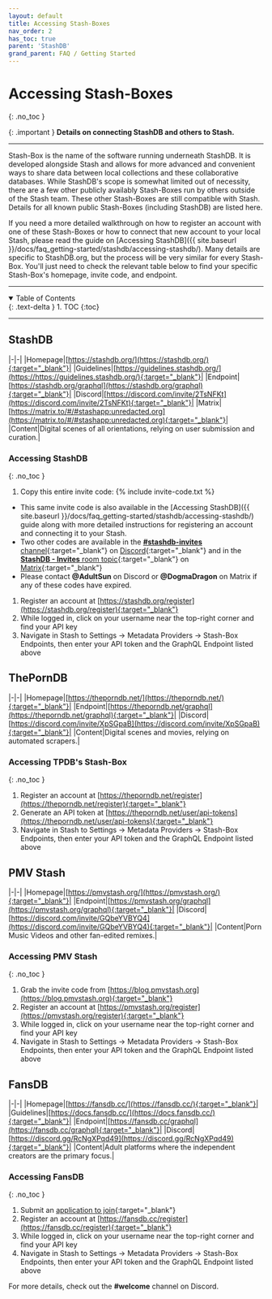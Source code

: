 ```yaml
---
layout: default
title: Accessing Stash-Boxes
nav_order: 2
has_toc: true
parent: 'StashDB'
grand_parent: FAQ / Getting Started
---
```


# Accessing Stash-Boxes
{: .no_toc }

{: .important }
**Details on connecting StashDB and others to Stash.**

---

Stash-Box is the name of the software running underneath StashDB. It is developed alongside Stash and allows for more advanced and convenient ways to share data between local collections and these collaborative databases. While StashDB's scope is somewhat limited out of necessity, there are a few other publicly availably Stash-Boxes run by others outside of the Stash team. These other Stash-Boxes are still compatible with Stash. Details for all known public Stash-Boxes (including StashDB) are listed here.

If you need a more detailed walkthrough on how to register an account with one of these Stash-Boxes or how to connect that new account to your local Stash, please read the guide on [Accessing StashDB]({{ site.baseurl }}/docs/faq_getting-started/stashdb/accessing-stashdb/). Many details are specific to StashDB.org, but the process will be very similar for every Stash-Box. You'll just need to check the relevant table below to find your specific Stash-Box's homepage, invite code, and endpoint.

---

<details open markdown="block">
  <summary>
    Table of Contents
  </summary>
  {: .text-delta }
1. TOC
{:toc}
</details>

---

## StashDB

|-|-|
|Homepage|[https://stashdb.org/](https://stashdb.org/){:target="_blank"}|
|Guidelines|[https://guidelines.stashdb.org/](https://https://guidelines.stashdb.org/){:target="_blank"}|
|Endpoint|[https://stashdb.org/graphql](https://stashdb.org/graphql){:target="_blank"}|
|Discord|[https://discord.com/invite/2TsNFKt](https://discord.com/invite/2TsNFKt){:target="_blank"}|
|Matrix|[https://matrix.to/#/#stashapp:unredacted.org](https://matrix.to/#/#stashapp:unredacted.org){:target="_blank"}|
|Content|Digital scenes of all orientations, relying on user submission and curation.|

### Accessing StashDB
{: .no_toc }

1. Copy this entire invite code: {% include invite-code.txt %}
  - This same invite code is also available in the [Accessing StashDB]({{ site.baseurl }}/docs/faq_getting-started/stashdb/accessing-stashdb/) guide along with more detailed instructions for registering an account and connecting it to your Stash.
  - Two other codes are available in the [**#stashdb-invites** channel](https://discord.com/channels/559159668438728723/935614155107471442){:target="_blank"} on [Discord](https://discord.com/invite/2TsNFKt){:target="_blank"} and in the [**StashDB - Invites** room topic](https://matrix.to/#/#stashdb-invites:unredacted.org){:target="_blank"} on [Matrix](https://matrix.to/#/#stashapp:unredacted.org){:target="_blank"}
  - Please contact **@AdultSun** on Discord or **@DogmaDragon** on Matrix if any of these codes have expired.
1. Register an account at [https://stashdb.org/register](https://stashdb.org/register){:target="_blank"}
1. While logged in, click on your username near the top-right corner and find your API key
1. Navigate in Stash to Settings -> Metadata Providers -> Stash-Box Endpoints, then enter your API token and the GraphQL Endpoint listed above

## ThePornDB

|-|-|
|Homepage|[https://theporndb.net/](https://theporndb.net/){:target="_blank"}|
|Endpoint|[https://theporndb.net/graphql](https://theporndb.net/graphql){:target="_blank"}|
|Discord|[https://discord.com/invite/XpSGpaB](https://discord.com/invite/XpSGpaB){:target="_blank"}|
|Content|Digital scenes and movies, relying on automated scrapers.|

### Accessing TPDB's Stash-Box
{: .no_toc }

1. Register an account at [https://theporndb.net/register](https://theporndb.net/register){:target="_blank"}
1. Generate an API token at [https://theporndb.net/user/api-tokens](https://theporndb.net/user/api-tokens){:target="_blank"}
1. Navigate in Stash to Settings -> Metadata Providers -> Stash-Box Endpoints, then enter your API token and the GraphQL Endpoint listed above

## PMV Stash

|-|-|
|Homepage|[https://pmvstash.org/](https://pmvstash.org/){:target="_blank"}|
|Endpoint|[https://pmvstash.org/graphql](https://pmvstash.org/graphql){:target="_blank"}|
|Discord|[https://discord.com/invite/GQbeYVBYQ4](https://discord.com/invite/GQbeYVBYQ4){:target="_blank"}|
|Content|Porn Music Videos and other fan-edited remixes.|

### Accessing PMV Stash
{: .no_toc }

1. Grab the invite code from [https://blog.pmvstash.org](https://blog.pmvstash.org){:target="_blank"} 
1. Register an account at [https://pmvstash.org/register](https://pmvstash.org/register){:target="_blank"}
1. While logged in, click on your username near the top-right corner and find your API key
1. Navigate in Stash to Settings -> Metadata Providers -> Stash-Box Endpoints, then enter your API token and the GraphQL Endpoint listed above

## FansDB

|-|-|
|Homepage|[https://fansdb.cc/](https://fansdb.cc/){:target="_blank"}|
|Guidelines|[https://docs.fansdb.cc/](https://docs.fansdb.cc/){:target="_blank"}|
|Endpoint|[https://fansdb.cc/graphql](https://fansdb.cc/graphql){:target="_blank"}|
|Discord|[https://discord.gg/RcNgXPqd49](https://discord.gg/RcNgXPqd49){:target="_blank"}|
|Content|Adult platforms where the independent creators are the primary focus.|

### Accessing FansDB
{: .no_toc }

1. Submit an [application to join](https://cryptpad.fr/form/#/2/form/view/RVkCo6oH3uY53GDaHkbevathvxzgyrxRcijr6cfNNe0/embed/){:target="_blank"}
1. Register an account at [https://fansdb.cc/register](https://fansdb.cc/register){:target="_blank"}
1. While logged in, click on your username near the top-right corner and find your API key
1. Navigate in Stash to Settings -> Metadata Providers -> Stash-Box Endpoints, then enter your API token and the GraphQL Endpoint listed above

For more details, check out the **#welcome** channel on Discord.
